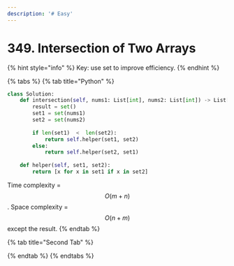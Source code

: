 ```yaml
---
description: '# Easy'
---
```


# 349. Intersection of Two Arrays

{% hint style="info" %}
Key: use set to improve efficiency.
{% endhint %}

{% tabs %}
{% tab title="Python" %}
```python
class Solution:
    def intersection(self, nums1: List[int], nums2: List[int]) -> List[int]:
        result = set()
        set1 = set(nums1)
        set2 = set(nums2)
        
        if len(set1)  <  len(set2):
            return self.helper(set1, set2)
        else:
            return self.helper(set2, set1)
        
    def helper(self, set1, set2):
        return [x for x in set1 if x in set2]

```

Time complexity = $$O(m+n)$$ . Space complexity = $$O(n+m)$$ except the result.
{% endtab %}

{% tab title="Second Tab" %}

{% endtab %}
{% endtabs %}



